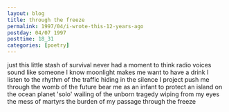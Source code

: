 ```yaml
---
layout: blog
title: through the freeze
permalink: 1997/04/i-wrote-this-12-years-ago
postday: 04/07 1997
posttime: 18_31
categories: [poetry]
---
```


just this little stash of survival
never had a moment to think
radio voices sound like someone I know
moonlight makes me want to have a drink
I listen to the rhythm of the traffic
hiding in the silence I project
push me through the womb of the future
bear me as an infant to protect
an island on the ocean planet 'solo'
wailing of the unborn tragedy
wiping from my eyes the mess of martyrs
the burden of my passage through the freeze
